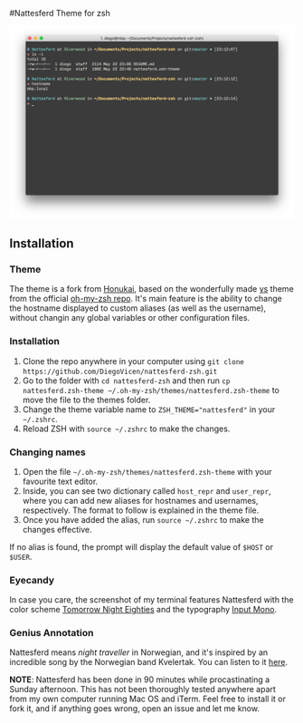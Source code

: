 #Nattesferd Theme for zsh 

![](https://raw.githubusercontent.com/diegovicen/nattesferd-zsh/master/nattesferd.png)

## Installation

### Theme

The theme is a fork from [Honukai](https://github.com/oskarkrawczyk/honukai-iterm-zsh), based on the wonderfully made [ys](https://github.com/robbyrussell/oh-my-zsh/blob/master/themes/ys.zsh-theme) theme from the official [oh-my-zsh repo](https://github.com/robbyrussell/oh-my-zsh). It's main feature is the ability to change the hostname displayed to custom aliases (as well as the username), without changin any global variables or other configuration files. 

### Installation

1. Clone the repo anywhere in your computer using `git clone https://github.com/DiegoVicen/nattesferd-zsh.git`
2. Go to the folder with `cd nattesferd-zsh` and then run `cp nattesferd.zsh-theme ~/.oh-my-zsh/themes/nattesferd.zsh-theme` to move the file to the themes folder.
3. Change the theme variable name to `ZSH_THEME="nattesferd"` in your `~/.zshrc`.
4. Reload ZSH with `source ~/.zshrc` to make the changes.

### Changing names

1. Open the file `~/.oh-my-zsh/themes/nattesferd.zsh-theme` with your favourite text editor.
2. Inside, you can see two dictionary called `host_repr` and `user_repr`, where you can add new aliases for hostnames and usernames, respectively. The format to follow is explained in the theme file.
3. Once you have added the alias, run `source ~/.zshrc` to make the changes effective.

If no alias is found, the prompt will display the default value of `$HOST` or `$USER`.

### Eyecandy

In case you care, the screenshot of my terminal features Nattesferd with the color scheme [Tomorrow Night Eighties](https://github.com/chriskempson/tomorrow-theme/blob/master/iTerm2/Tomorrow%20Night%20Eighties.itermcolors) and the typography [Input Mono](http://input.fontbureau.com).

### Genius Annotation

Nattesferd means *night traveller* in Norwegian, and it's inspired by an incredible song by the Norwegian band Kvelertak. You can listen to it [here](https://www.youtube.com/watch?v=I189nD_yeQs).

**NOTE**: Nattesferd has been done in 90 minutes while procastinating a Sunday afternoon. This has not been thoroughly tested anywhere apart from my own computer running Mac OS and iTerm. Feel free to install it or fork it, and if anything goes wrong, open an issue and let me know.


